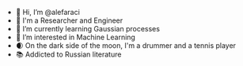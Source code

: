 - 👋  Hi, I’m @alefaraci
- 🤖  I'm a Researcher and Engineer
- 🌱  I’m currently learning Gaussian processes
- 👀  I’m interested in Machine Learning
- 🌒  On the dark side of the moon, I'm a drummer and a tennis player
- 📚  Addicted to Russian literature


<!---
alefaraci/alefaraci is a ✨ special ✨ repository because its `README.md` (this file) appears on your GitHub profile.
You can click the Preview link to take a look at your changes.
--->
